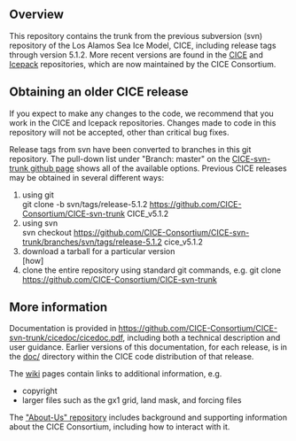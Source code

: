 ## Overview

This repository contains the trunk from the previous subversion (svn) repository of the Los Alamos Sea Ice Model, CICE, including release tags through version 5.1.2. 
More recent versions are found in the [CICE](https://github.com/CICE-Consortium/CICE) and [Icepack](https://github.com/CICE-Consortium/Icepack) repositories, which are now maintained by the CICE Consortium.  

## Obtaining an older CICE release

If you expect to make any changes to the code, we recommend that you work in the CICE and Icepack repositories.  Changes made to code in this repository will not be accepted, other than critical bug fixes.

Release tags from svn have been converted to branches in this git repository.  The pull-down list under "Branch: master" on the [CICE-svn-trunk github page](https://github.com/CICE-Consortium/CICE-svn-trunk) shows all of the available options.
Previous CICE releases may be obtained in several different ways:     
1.  using git    
  git clone -b svn/tags/release-5.1.2 https://github.com/CICE-Consortium/CICE-svn-trunk CICE_v5.1.2
2.  using svn    
  svn checkout https://github.com/CICE-Consortium/CICE-svn-trunk/branches/svn/tags/release-5.1.2 cice_v5.1.2   
3.  download a tarball for a particular version    
[how]
4. clone the entire repository using standard git commands, e.g. 
  git clone https://github.com/CICE-Consortium/CICE-svn-trunk

## More information

Documentation is provided in https://github.com/CICE-Consortium/CICE-svn-trunk/cicedoc/cicedoc.pdf, including both a technical description and user guidance.
Earlier versions of this documentation, for each release, is in the [doc/](https://github.com/CICE-Consortium/CICE-svn-trunk/cice/doc/) directory within the CICE code distribution of that release.

The [wiki](https://github.com/CICE-Consortium/CICE-svn-trunk/wiki) pages contain links to additional information, e.g.    
- copyright 
- larger files such as the gx1 grid, land mask, and forcing files

The ["About-Us" repository](https://github.com/CICE-Consortium/About-Us) includes background and supporting information about the CICE Consortium, including how to interact with it.    
